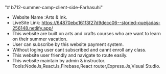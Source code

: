 "# b712-summer-camp-client-side-Farhasuhi" 
* Website Name :Arts & Ink.
* LiveSite Link: https://64870ebc161f3f27d9decc06--storied-queijadas-256148.netlify.app/
*  This website are built on arts and crafts courses who are want to learn on their summer vacation.
* User can subscribe by this website payment system.
* Without loging user cant subscribed and  cannt enroll any class.
* This website user friendly and navigate to route easily.
* This website maintain by admin & instructor.
Tools:NodeJs,ReactJs,Firebase,React router,Express.Js,Visual Studio.

